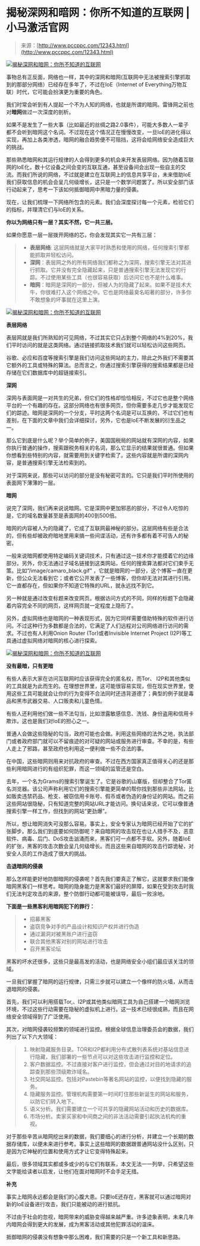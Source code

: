 <!--yml
category: 暗网
date: 2022-11-04 11:32:59
-->

# 揭秘深网和暗网：你所不知道的互联网 | 小马激活官网

> 来源：[http://www.pccppc.com/12343.html](http://www.pccppc.com/12343.html)

[![揭秘深网和暗网：你所不知道的互联网](img/5d6ab96134c1356630c13da3a516a7cf.png)](http://www.pccppc.com/wp-content/uploads/2015/09/150.jpg)

事物总有正反面，网络也一样，其中的深网和暗网(互联网中无法被搜索引擎抓取到的那部分网络）已经存在多年了，不过在IoE（Internet of Everything万物互联）时代，它可能会扮演更为重要的角色。

我们时常会听到有人提起一个不为人知的网络，也就是所谓的暗网。雷锋网之前也对**暗网**做过一次深度的剖析。

如果不是发生了一些大事（比如最近的丝绸之路2.0事件），可能大多数人一辈子都不会听到暗网这个名词。不过现在这个情况正在慢慢改变，一旦IoE的进化得以实现，再加上各类渗透，暗网的融合趋势便不可阻挡，这将会给网络安全造成巨大的挑战。

那些熟悉暗网和其运行规律的人会得到更多的机会来开发表层网络。因为随着互联网的IoE化，数十亿设备之间会变的互联互通，甚至设备间会出现一些自主的交流。而我们所说的网络，不过就是建立在互联网上的信息共享平台，未来借助IoE我们获取信息的机会会呈几何级增长，这只是一个数学问题罢了。所以安全部门该行动起来了，思考一下该如何抵御暗网中黑暗力量的侵袭。

现在，让我们梳理一下网络所包含的元素。我们会深度探讨每一个元素，检验它们的指标，并理清它们与IoE的关系。

**你以为网络只有一层？其实不然，它一共三层。**

如果你愿意一层一层拨开网络的芯，你会发现其实它一共有三层：

> *   **表层网络**: 这层网络就是大家平时熟悉和使用的网络，任何搜索引擎都能抓取并轻松访问。
> *   **深网**：表层网之外的所有网络我们都称之为深网，搜索引擎无法对其进行抓取。它并没有完全隐藏起来，只是普通搜索引擎无法发现它的行踪。不过使用某些工具（也很容易获取）后访问它也不是什么难事。
> *   **暗网**：暗网是深网的一部分，但被人为的隐藏了起来。如果不是技术大牛，你很难打入这个网络之中。它也是网络最臭名昭著的部分，许多你不敢想象的坏事就在这里上演。

[![揭秘深网和暗网：你所不知道的互联网](img/6b7b0735a8379692b84e5484539f5b85.png)](http://www.pccppc.com/wp-content/uploads/2015/09/229.jpg)

**表层网络**

表层网就是我们所熟知的可见网络，不过其实它只占到整个网络的4%到20%，我们平时访问的就是这类网络。通过链接抓取技术我们就可以轻松访问这些网页。

谷歌、必应和百度等搜索引擎是我们访问这些网站的主力，除此之外我们不需要其它额外的工具或特殊的算法。总而言之，你通过搜索引擎获得的搜索结果都是已经存储在它们数据库中的超链接索引。

**深网**

深网与表面网是一对共生的兄弟，但它们的性格却恰恰相反，不过它也是整个网络平台的一个有趣的存在。这部分网络也有很多网页，但你需要多走几步才能发现它们的踪迹。暗网是深网的一个分支，平时这两个名词是可以互换的，不过它们也有差别，在下面的文章中我们会详细探讨，另外，它也是IoE不断发展的衍生品之一。

那么它到底是什么呢？举个简单的例子，美国国税局的网站就有深网的内容，如果你执行普通的操作，搜索跟税务相关的名词，那么它显示的结果就很普通。但如果你想看到些特别的内容，就需要用到关键字检索了。这些内容就是所谓的深网内容，是普通搜索引擎无法检索到的。

对于深网来说，那些可以访问的部分是没有秘密可言的。它只是我们平时所使用的表面网下薄薄的一层。

**暗网**

说完了深网，我们再来说说暗网。它是深网中更加邪恶的部分，不过令人吃惊的是，它的域名数量甚至是表面网的400到500倍。

暗网的内容被人为的隐藏了，它成了互联网最神秘的部分。这层网络有些是合法的，但有些却被政府暗地里用来搞一些间谍活动，还有许多都有着不可告人的秘密。

一般来说暗网都使用特定编码关键词技术，只有通过这一技术你才能摸着它的边缘部分。另外，你无法通过子域名链接到这类网站，任何的搜索算法都对它们束手无策。比如“/image/camaro_black.gif” ，它就是暗网的一部分，这个博客一直在更新，但公众无法看到它；或者它公开发表了一些博客，但你却无法对其进行引用。它一直都存在，但如果你不知道它特殊的URL，就永远找不到它。

另一种就是通过改变标题来改变网页。根据访问方式的不同，同样的标题下会隐藏着内容完全不同的网页，这样网页就一定程度上隐形了。

另外，虚拟网络也是暗网的一种表现形式，因为它同样需要借助特殊的软件进行访问。不过这种行为多数都是合法的，它满足了人们远程对公司网络进行访问的需求。不过也有人利用Onion Router (Tor)或者Invisible Internet Project (I2P)等工具通过虚拟网络对暗网的核心进行探索。

[![揭秘深网和暗网：你所不知道的互联网](img/2df574f207f153acfdd8b354de42b460.png)](http://www.pccppc.com/wp-content/uploads/2015/09/320.jpg)

**没有最暗，只有更暗**

有些人表示大家在访问互联网时应该获得完全的匿名权，而Tor、 I2P和其他类似的工具就是为此而生的。在理想世界里，这可能很容易实现，但在现实世界里，使用这些工具可能就会让你的行为变得不合法同时还违背道德了；典型的例子就是毒品和黑市武器交易、人口贩卖和儿童色情。

有些人还利用他们做一些不法勾当，比如泄露敏感信息、洗钱、身份盗用和信用卡欺诈。这也是我们对IoE的担心之一。

普通人会做这些隐秘的勾当，政府可能也会做。利用这些网络的法外之地，执法部门或者政府部门就可以不留痕迹的对可疑的网站或服务进行审查。不幸的是，有些人走上了邪路，甚至政府也利用这一便利做一些不合法的事。

在中国，这些暗网则用来对抗政府的审查。不过在西方国家真正值得关心的还是那些利用暗网进行的有组织犯罪，而这一领域的监管还是空白。

去年，一个名为Grams的搜索引擎诞生了。它是谷歌的山寨版，但却整合了Tor匿名浏览器。该公司声称利用它们的搜索引擎能更简单的帮你找到那些非法网站，比如贩卖违禁药品、枪支、被窃信用卡账号、假币或者伪造的身份证的网站。而之前这些网站很隐秘，只有知道完整的网站URL才能访问。换句话来说，它可以像普通搜索引擎一样工作，但找到的网站“更劲爆”。

所以，想让暗网消失可没那么容易。事实上，安全专家认为暗网已经开始了它的扩张脚步。那么我们到底要如何防御呢？来自暗网的攻击现在也让人措手不及，恶意软件、病毒、后门、DoS攻击汹涌而来，黑客们可一点都不手软。另外，随着IoE的扩张，黑客的攻击次数会呈几何级增长。而且这些来自暗网的攻击行踪诡秘，对安全人员的工作造成了很大的挑战。

**击退暗网的侵袭**

那么怎样能更好地防御暗网的侵袭呢？首先我们要真正了解它，这就要求我们能像暗网黑客们一样思考。暗网的隐身能力是黑客们最好的屏障，如果在受到攻击时我们无法判定攻击的来源，整个防御行动都可能被误导，最后一败涂地。

**下面是一些黑客利用暗网犯下的罪行：**

> *   招募黑客
> *   盗窃竞争对手的产品设计和知识产权并进行伪造
> *   通过漏洞对被黑账户进行盗窃
> *   联合其他黑客对别的网站进行攻击
> *   召开黑客论坛

黑客的坏水还很多，这些只是最高发的活动，也是网络安全小组们最应该关注的领域。

一旦我们掌握了暗网的运行规律，只需三步就可以建立一个像样的防火墙，从而击退暗网的侵袭。

首先，我们可以利用搭载Tor,、I2P或其他类似暗网工具为自己搭建一个暗网浏览环境，不过这些行动需要在隐秘的虚拟机上进行。这一技术已经很成熟，而且在网络安全领域得到了广泛使用。

其次，对暗网侵袭较频繁的领域进行监控。根据全球信息治理委员会的数据，我们列出了以下六大领域：

> 1.  映射隐藏服务目录。TOR和I2P都利用分布式散列表系统对基站信息进行隐藏，我们部署的一些节点可以对这些攻击进行监控和定位。
> 2.  客户数据监控。不过直接对客户进行监控，但会通过对目的地请求的追踪查到那些顶级欺诈域名。
> 3.  社交网站监控。包括对Pastebin等著名网站的监控，以便找到隐藏的服务。
> 4.  隐藏服务监控。管理机构需要第一时间盯住那些新诞生的网站和服务，以防它们转入地下。
> 5.  语义分析。我们需要建立一个可共享的隐藏网站活动和历史的数据库。
> 6.  市场分析。卖家买家和中间商之间的非法活动需要引起执法机构的重视。

对于那些辛苦从暗网挖出来的数据，我们要细心的进行分析，并建立一个长期的数据存储库，以便未来进行参考。事实上这些暗网的数据跟普通网站没什么区别，只是因为它神秘的位置和使用方式才让它变得特殊起来。

最后，很多领域其实都或多或少的与它们有联系，本文无法一一列举，只希望这些文字能给读者以启发，让他们在面对暗网时不会手足无措。

**补充**

事实上暗网永远都会是我们的心腹大患。只要IoE还存在，黑客就可以通过暗网对新的IoE设备进行攻击，我们只能被动的进行抵抗。

不过由于社会的忽视，暗网带来的威胁变得越来越严重。许多迹象表明，未来几年内暗网会得到更大的发展，成为黑客活动或其他犯罪活动的温床。

抵御暗网的侵袭没有想象中那么困难，我们需要的只是一个新工具和新思路。